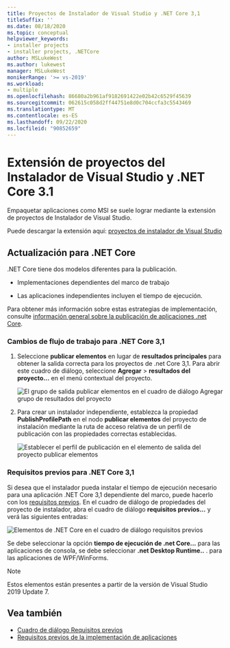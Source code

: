 ```yaml
---
title: Proyectos de Instalador de Visual Studio y .NET Core 3,1
titleSuffix: ''
ms.date: 08/18/2020
ms.topic: conceptual
helpviewer_keywords:
- installer projects
- installer projects, .NETCore
author: MSLukeWest
ms.author: lukewest
manager: MSLukeWest
monikerRange: '>= vs-2019'
ms.workload:
- multiple
ms.openlocfilehash: 86680a2b961af9182691422e02b42c6529f45639
ms.sourcegitcommit: 062615c058d2ff44751e8d0c704ccfa3c5543469
ms.translationtype: MT
ms.contentlocale: es-ES
ms.lasthandoff: 09/22/2020
ms.locfileid: "90852659"
---
```

# <a name="visual-studio-installer-projects-extension-and-net-core-31"></a>Extensión de proyectos del Instalador de Visual Studio y .NET Core 3.1

Empaquetar aplicaciones como MSI se suele lograr mediante la extensión de proyectos de Instalador de Visual Studio.

Puede descargar la extensión aquí: [proyectos de instalador de Visual Studio](https://marketplace.visualstudio.com/items?itemName=VisualStudioClient.MicrosoftVisualStudio2017InstallerProjects)

## <a name="update-for-net-core"></a>Actualización para .NET Core
.NET Core tiene dos modelos diferentes para la publicación.

- Implementaciones dependientes del marco de trabajo

- Las aplicaciones independientes incluyen el tiempo de ejecución.

Para obtener más información sobre estas estrategias de implementación, consulte [información general sobre la publicación de aplicaciones .net Core](/dotnet/core/deploying/).

### <a name="workflow-changes-for-net-core-31"></a>Cambios de flujo de trabajo para .NET Core 3,1

1. Seleccione **publicar elementos** en lugar de **resultados principales** para obtener la salida correcta para los proyectos de .net Core 3,1.  Para abrir este cuadro de diálogo, seleccione **Agregar**  >  **resultados del proyecto...** en el menú contextual del proyecto.

    ![El grupo de salida publicar elementos en el cuadro de diálogo Agregar grupo de resultados del proyecto](../deployment/media/installer-projects-net-core-publish-items-output.png "Seleccionar publicar elementos")

2. Para crear un instalador independiente, establezca la propiedad **PublishProfilePath** en el nodo **publicar elementos** del proyecto de instalación mediante la ruta de acceso relativa de un perfil de publicación con las propiedades correctas establecidas.

    ![Establecer el perfil de publicación en el elemento de salida del proyecto publicar elementos](../deployment/media/installer-projects-net-core-publish-profile.png "Establecer Perfil de publicación")

### <a name="prerequisites-for-net-core-31"></a>Requisitos previos para .NET Core 3,1

Si desea que el instalador pueda instalar el tiempo de ejecución necesario para una aplicación .NET Core 3,1 dependiente del marco, puede hacerlo con los [requisitos previos](../deployment/application-deployment-prerequisites.md).  En el cuadro de diálogo de propiedades del proyecto de instalador, abra el cuadro de diálogo **requisitos previos...** y verá las siguientes entradas:

![Elementos de .NET Core en el cuadro de diálogo requisitos previos](../deployment/media/installer-projects-net-core-prerequisites.png "Requisitos previos de .NET Core")

Se debe seleccionar la opción **tiempo de ejecución de .net Core...** para las aplicaciones de consola, se debe seleccionar **.net Desktop Runtime..** . para las aplicaciones de WPF/WinForms.

>[!NOTE]
>Estos elementos están presentes a partir de la versión de Visual Studio 2019 Update 7.

## <a name="see-also"></a>Vea también

- [Cuadro de diálogo Requisitos previos](../ide/reference/prerequisites-dialog-box.md)
- [Requisitos previos de la implementación de aplicaciones](../deployment/application-deployment-prerequisites.md)